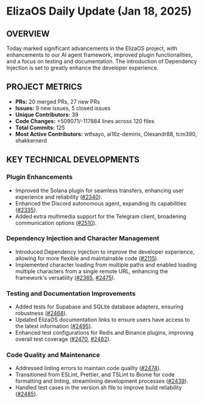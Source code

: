 # ElizaOS Daily Update (Jan 18, 2025)

## OVERVIEW 
Today marked significant advancements in the ElizaOS project, with enhancements to our AI agent framework, improved plugin functionalities, and a focus on testing and documentation. The introduction of Dependency Injection is set to greatly enhance the developer experience.

## PROJECT METRICS
- **PRs:** 20 merged PRs, 27 new PRs
- **Issues:** 9 new issues, 5 closed issues
- **Unique Contributors:** 39
- **Code Changes:** +509071/-117884 lines across 120 files
- **Total Commits:** 125
- **Most Active Contributors:** wtfsayo, ai16z-demirix, Olexandr88, tcm390, shakkernerd

## KEY TECHNICAL DEVELOPMENTS

### Plugin Enhancements
- Improved the Solana plugin for seamless transfers, enhancing user experience and reliability ([#2340](https://github.com/elizaos/eliza/pull/2340)).
- Enhanced the Discord autonomous agent, expanding its capabilities ([#2335](https://github.com/elizaos/eliza/pull/2335)).
- Added extra multimedia support for the Telegram client, broadening communication options ([#2510](https://github.com/elizaos/eliza/pull/2510)).

### Dependency Injection and Character Management
- Introduced Dependency Injection to improve the developer experience, allowing for more flexible and maintainable code ([#2115](https://github.com/elizaos/eliza/pull/2115)).
- Implemented character loading from multiple paths and enabled loading multiple characters from a single remote URL, enhancing the framework's versatility ([#2365](https://github.com/elizaos/eliza/pull/2365), [#2475](https://github.com/elizaos/eliza/pull/2475)).

### Testing and Documentation Improvements
- Added tests for Supabase and SQLite database adapters, ensuring robustness ([#2468](https://github.com/elizaos/eliza/pull/2468)).
- Updated ElizaOS documentation links to ensure users have access to the latest information ([#2495](https://github.com/elizaos/eliza/pull/2495)).
- Enhanced test configurations for Redis and Binance plugins, improving overall test coverage ([#2470](https://github.com/elizaos/eliza/pull/2470), [#2482](https://github.com/elizaos/eliza/pull/2482)).

### Code Quality and Maintenance
- Addressed linting errors to maintain code quality ([#2474](https://github.com/elizaos/eliza/pull/2474)).
- Transitioned from ESLint, Prettier, and TSLint to Biome for code formatting and linting, streamlining development processes ([#2439](https://github.com/elizaos/eliza/pull/2439)).
- Handled test cases in the version.sh file to improve build reliability ([#2485](https://github.com/elizaos/eliza/pull/2485)).